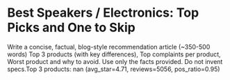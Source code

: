 # Best Speakers  /  Electronics: Top Picks and One to Skip

Write a concise, factual, blog-style recommendation article (~350-500 words) Top 3 products (with key differences), Top complaints per product, Worst product and why to avoid. Use only the facts provided. Do not invent specs.Top 3 products: nan (avg_star=4.71, reviews=5056, pos_ratio=0.95)
